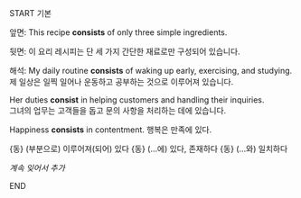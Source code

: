 START
기본

앞면:
This recipe **consists** of only three simple ingredients.  



뒷면:
이 요리 레시피는 단 세 가지 간단한 재료로만 구성되어 있습니다.


해석:
My daily routine **consists** of waking up early, exercising, and studying.  
제 일상은 일찍 일어나 운동하고 공부하는 것으로 이루어져 있습니다.

Her duties **consist** in helping customers and handling their inquiries.  
그녀의 업무는 고객들을 돕고 문의 사항을 처리하는 데에 있습니다.

Happiness **consists** in contentment. 
행복은 만족에 있다.

{동} 	(부분으로) 이루어져(되어) 있다
{동} (…에) 있다, 존재하다
{동}	(…와) 일치하다

*계속 잊어서 추가*

<!--ID: 1743736871392-->
END